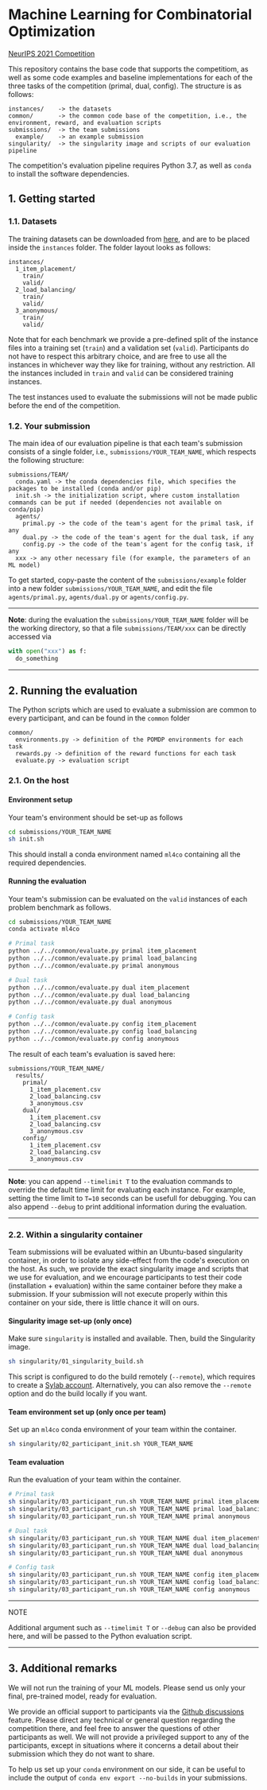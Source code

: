 # Machine Learning for Combinatorial Optimization

[NeurIPS 2021 Competition](https://www.ecole.ai/2021/ml4co-competition/)

This repository contains the base code that supports the competitiom, as well as
some code examples and baseline implementations for each of the three tasks of
the competition (primal, dual, config). The structure is as follows:
```
instances/    -> the datasets
common/       -> the common code base of the competition, i.e., the environment, reward, and evaluation scripts
submissions/  -> the team submissions
  example/    -> an example submission
singularity/  -> the singularity image and scripts of our evaluation pipeline
```

The competition's evaluation pipeline requires Python 3.7, as well as `conda`
to install the software dependencies.

## 1. Getting started

### 1.1. Datasets

The training datasets can be downloaded from
[here](https://drive.google.com/file/d/1MytdY3IwX_aFRWdoc0mMfDN9Xg1EKUuq/view?usp=sharing),
and are to be placed inside the `instances` folder. The folder layout looks as follows:
```
instances/
  1_item_placement/
    train/
    valid/
  2_load_balancing/
    train/
    valid/
  3_anonymous/
    train/
    valid/
```

Note that for each benchmark we provide a pre-defined split of the
instance files into a training set (`train`) and a validation set (`valid`).
Participants do not have to respect this arbitrary choice, and
are free to use all the instances in whichever way they like for training,
without any restriction. All the instances included in `train` and `valid`
can be considered training instances.

The test instances used to evaluate the submissions
will not be made public before the end of the competition.

### 1.2. Your submission

The main idea of our evaluation pipeline is that each team's submission
consists of a single folder, i.e., `submissions/YOUR_TEAM_NAME`, which respects the
following structure:
```
submissions/TEAM/
  conda.yaml -> the conda dependencies file, which specifies the packages to be installed (conda and/or pip)
  init.sh -> the initialization script, where custom installation commands can be put if needed (dependencies not available on conda/pip)
  agents/
    primal.py -> the code of the team's agent for the primal task, if any
    dual.py -> the code of the team's agent for the dual task, if any
    config.py -> the code of the team's agent for the config task, if any
  xxx -> any other necessary file (for example, the parameters of an ML model)
```

To get started, copy-paste the content of the `submissions/example` folder
into a new folder `submissions/YOUR_TEAM_NAME`, and edit
the file `agents/primal.py`, `agents/dual.py` or `agents/config.py`.

---
**Note**: during the evaluation the `submissions/YOUR_TEAM_NAME` folder will be the working
directory, so that a file `submissions/TEAM/xxx` can be directly accessed via
```Python
with open("xxx") as f:
  do_something
```

---

## 2. Running the evaluation

The Python scripts which are used to evaluate a submission are common to every
participant, and can be found in the `common` folder
```
common/
  environments.py -> definition of the POMDP environments for each task
  rewards.py -> definition of the reward functions for each task
  evaluate.py -> evaluation script
```

### 2.1. On the host

#### Environment setup

Your team's environment should be set-up as follows
```bash
cd submissions/YOUR_TEAM_NAME
sh init.sh
```

This should install a conda environment named `ml4co` containing
all the required dependencies.

#### Running the evaluation

Your team's submission can be evaluated on the `valid` instances of
each problem benchmark as follows.

```bash
cd submissions/YOUR_TEAM_NAME
conda activate ml4co

# Primal task
python ../../common/evaluate.py primal item_placement
python ../../common/evaluate.py primal load_balancing
python ../../common/evaluate.py primal anonymous

# Dual task
python ../../common/evaluate.py dual item_placement
python ../../common/evaluate.py dual load_balancing
python ../../common/evaluate.py dual anonymous

# Config task
python ../../common/evaluate.py config item_placement
python ../../common/evaluate.py config load_balancing
python ../../common/evaluate.py config anonymous
```

The result of each team's evaluation is saved here:
```
submissions/YOUR_TEAM_NAME/
  results/
    primal/
      1_item_placement.csv
      2_load_balancing.csv
      3_anonymous.csv
    dual/
      1_item_placement.csv
      2_load_balancing.csv
      3_anonymous.csv
    config/
      1_item_placement.csv
      2_load_balancing.csv
      3_anonymous.csv
```

---
**Note**: you can append `--timelimit T` to the evaluation commands to override
the default time limit for evaluating each instance. For example, setting the
time limit to `T=10` seconds can be usefull for debugging. You can also append
`--debug` to print additional information during the evaluation.

---

### 2.2. Within a singularity container

Team submissions will be evaluated within an Ubuntu-based singularity container,
in order to isolate any side-effect from the code's execution on the host. As such, we provide
the exact singularity image and scripts that we use for evaluation, and we encourage
participants to test their code (installation + evaluation) within the same
container before they make a submission. If your submission will not execute properly
within this container on your side, there is little chance it will on ours.

#### Singularity image set-up (only once)

Make sure `singularity` is installed and available. Then, build the Singularity image.
```bash
sh singularity/01_singularity_build.sh
```

This script is configured to do the build remotely (`--remote`), which requires to create
a [Sylab account](https://cloud.sylabs.io/home). Alternatively, you can also remove the
`--remote` option and do the build locally if you want.

#### Team environment set up (only once per team)

Set up an `ml4co` conda environment of your team within the container.
```bash
sh singularity/02_participant_init.sh YOUR_TEAM_NAME
```

#### Team evaluation

Run the evaluation of your team within the container.

```bash
# Primal task
sh singularity/03_participant_run.sh YOUR_TEAM_NAME primal item_placement
sh singularity/03_participant_run.sh YOUR_TEAM_NAME primal load_balancing
sh singularity/03_participant_run.sh YOUR_TEAM_NAME primal anonymous

# Dual task
sh singularity/03_participant_run.sh YOUR_TEAM_NAME dual item_placement
sh singularity/03_participant_run.sh YOUR_TEAM_NAME dual load_balancing
sh singularity/03_participant_run.sh YOUR_TEAM_NAME dual anonymous

# Config task
sh singularity/03_participant_run.sh YOUR_TEAM_NAME config item_placement
sh singularity/03_participant_run.sh YOUR_TEAM_NAME config load_balancing
sh singularity/03_participant_run.sh YOUR_TEAM_NAME config anonymous
```

---
NOTE

Additional argument such as `--timelimit T` or `--debug` can also be provided here,
and will be passed to the Python evaluation script.

---

## 3. Additional remarks

We will not run the training of your ML models. Please send us
only your final, pre-trained model, ready for evaluation.

We provide an official support to participants via the [Github discussions](https://github.com/ds4dm/ml4co-competition/discussions)
feature. Please direct any technical or general question
regarding the competition there, and feel free to answer
the questions of other participants as well. We will not provide a
privileged support to any of the participants, except in situations where
it concerns a detail about their submission which they do not want to share.

To help us set up your `conda` environment on our side, it can be
useful to include the output of `conda env export --no-builds`
in your submissions.
